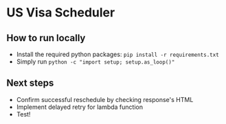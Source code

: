 # US Visa Scheduler

## How to run locally
- Install the required python packages: `pip install -r requirements.txt`
- Simply run `python -c "import setup; setup.as_loop()"`

## Next steps
- Confirm successful reschedule by checking response's HTML
- Implement delayed retry for lambda function
- Test!